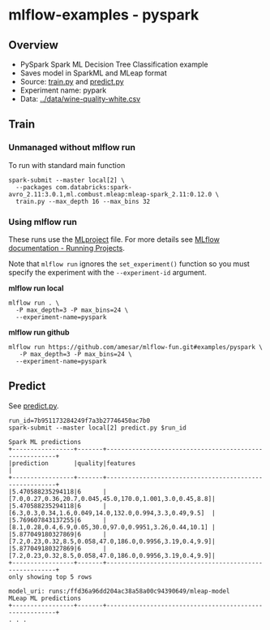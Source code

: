 # mlflow-examples - pyspark

## Overview

* PySpark Spark ML Decision Tree Classification example
* Saves model in SparkML and MLeap format
* Source: [train.py](train.py) and [predict.py](predict.py)
* Experiment name: pypark
* Data: [../data/wine-quality-white.csv](../data/wine-quality-white.csv)

## Train

### Unmanaged without mlflow run

To run with standard main function
```
spark-submit --master local[2] \
  --packages com.databricks:spark-avro_2.11:3.0.1,ml.combust.mleap:mleap-spark_2.11:0.12.0 \
  train.py --max_depth 16 --max_bins 32 
```

### Using mlflow run

These runs use the [MLproject](MLproject) file. For more details see [MLflow documentation - Running Projects](https://mlflow.org/docs/latest/projects.html#running-projects).

Note that `mlflow run` ignores the `set_experiment()` function so you must specify the experiment with the  `--experiment-id` argument.

**mlflow run local**
```
mlflow run . \
  -P max_depth=3 -P max_bins=24 \
  --experiment-name=pyspark
```

**mlflow run github**
```
mlflow run https://github.com/amesar/mlflow-fun.git#examples/pyspark \
   -P max_depth=3 -P max_bins=24 \
  --experiment-name=pyspark
```

## Predict

See [predict.py](predict.py).

```
run_id=7b951173284249f7a3b27746450ac7b0
spark-submit --master local[2] predict.py $run_id
```

```
Spark ML predictions
+-----------------+-------+--------------------------------------------------------+
|prediction       |quality|features                                                |
+-----------------+-------+--------------------------------------------------------+
|5.470588235294118|6      |[7.0,0.27,0.36,20.7,0.045,45.0,170.0,1.001,3.0,0.45,8.8]|
|5.470588235294118|6      |[6.3,0.3,0.34,1.6,0.049,14.0,132.0,0.994,3.3,0.49,9.5]  |
|5.769607843137255|6      |[8.1,0.28,0.4,6.9,0.05,30.0,97.0,0.9951,3.26,0.44,10.1] |
|5.877049180327869|6      |[7.2,0.23,0.32,8.5,0.058,47.0,186.0,0.9956,3.19,0.4,9.9]|
|5.877049180327869|6      |[7.2,0.23,0.32,8.5,0.058,47.0,186.0,0.9956,3.19,0.4,9.9]|
+-----------------+-------+--------------------------------------------------------+
only showing top 5 rows

model_uri: runs:/ffd36a96dd204ac38a58a00c94390649/mleap-model
MLeap ML predictions
+-----------------+-------+--------------------------------------------------------+
. . . 
```


